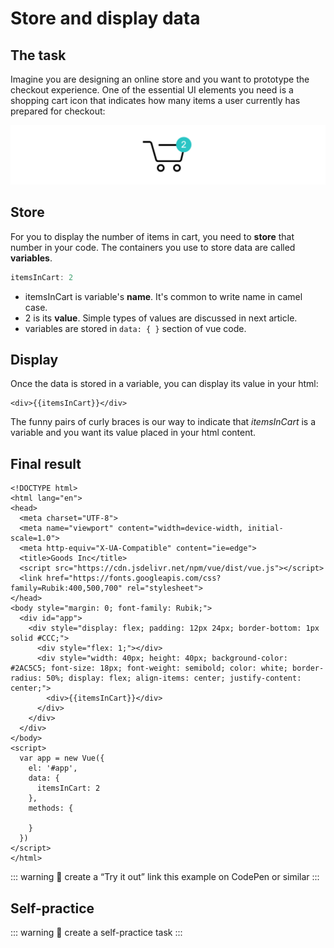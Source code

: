 # Store and display data

## The task

Imagine you are designing an online store and you want to prototype the checkout experience. One of the essential UI elements you need is a shopping cart icon that indicates how many items a user currently has prepared for checkout:

![cart](./img/img-cart.png)

## Store

For you to display the number of items in cart, you need to **store** that number in your code. The containers you use to store data are called **variables**.

```js
itemsInCart: 2
```
* itemsInCart is variable's **name**. It's common to write name in camel case.
* 2 is its **value**. Simple types of values are discussed in next article.
* variables are stored in `data: { }` section of vue code.

## Display

Once the data is stored in a variable, you can display its value in your html:

```vue
<div>{{itemsInCart}}</div>
```
The funny pairs of curly braces is our way to indicate that *itemsInCart* is a variable and you want its value placed in your html content.

## Final result

```vue{16,25}
<!DOCTYPE html>
<html lang="en">
<head>
  <meta charset="UTF-8">
  <meta name="viewport" content="width=device-width, initial-scale=1.0">
  <meta http-equiv="X-UA-Compatible" content="ie=edge">
  <title>Goods Inc</title>
  <script src="https://cdn.jsdelivr.net/npm/vue/dist/vue.js"></script>
  <link href="https://fonts.googleapis.com/css?family=Rubik:400,500,700" rel="stylesheet">
</head>
<body style="margin: 0; font-family: Rubik;">
  <div id="app">
    <div style="display: flex; padding: 12px 24px; border-bottom: 1px solid #CCC;">
      <div style="flex: 1;"></div>
      <div style="width: 40px; height: 40px; background-color: #2AC5C5; font-size: 18px; font-weight: semibold; color: white; border-radius: 50%; display: flex; align-items: center; justify-content: center;">
        <div>{{itemsInCart}}</div>
      </div>
    </div>
  </div>
</body>
<script>
  var app = new Vue({
    el: '#app',
    data: {
      itemsInCart: 2
    },
    methods: {

    }
  })
</script>
</html>
```
::: warning 🙇‍
create a “Try it out” link this example on CodePen or similar
:::

## Self-practice

::: warning 🙇‍
create a self-practice task
:::